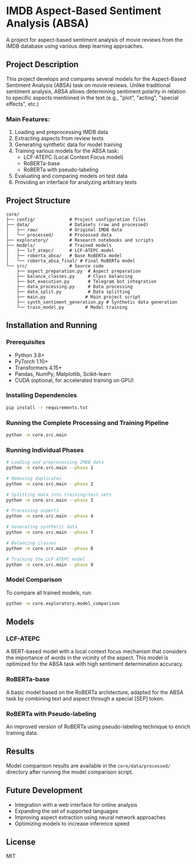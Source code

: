 # IMDB Aspect-Based Sentiment Analysis (ABSA)

A project for aspect-based sentiment analysis of movie reviews from the IMDB database using various deep learning approaches.

## Project Description

This project develops and compares several models for the Aspect-Based Sentiment Analysis (ABSA) task on movie reviews. Unlike traditional sentiment analysis, ABSA allows determining sentiment polarity in relation to specific aspects mentioned in the text (e.g., "plot", "acting", "special effects", etc.)

### Main Features:

1. Loading and preprocessing IMDB data
2. Extracting aspects from review texts
3. Generating synthetic data for model training
4. Training various models for the ABSA task:
   - LCF-ATEPC (Local Context Focus model)
   - RoBERTa-base
   - RoBERTa with pseudo-labeling
5. Evaluating and comparing models on test data
6. Providing an interface for analyzing arbitrary texts

## Project Structure

```
core/
├── config/             # Project configuration files
├── data/               # Datasets (raw and processed)
│   ├── raw/            # Original IMDB data
│   └── processed/      # Processed data
├── exploratory/        # Research notebooks and scripts
├── models/             # Trained models
│   ├── lcf_atepc/      # LCF-ATEPC model
│   ├── roberta_absa/   # Base RoBERTa model
│   └── roberta_absa_final/ # Final RoBERTa model
└── src/                # Source code
    ├── aspect_preparation.py  # Aspect preparation
    ├── balance_classes.py     # Class balancing
    ├── bot_execution.py       # Telegram bot integration
    ├── data_processing.py     # Data processing
    ├── data_split.py          # Data splitting
    ├── main.py               # Main project script
    ├── synth_sentiment_generation.py # Synthetic data generation
    └── train_model.py        # Model training
```

## Installation and Running

### Prerequisites

- Python 3.8+
- PyTorch 1.10+
- Transformers 4.15+
- Pandas, NumPy, Matplotlib, Scikit-learn
- CUDA (optional, for accelerated training on GPU)

### Installing Dependencies

```bash
pip install -r requirements.txt
```

### Running the Complete Processing and Training Pipeline

```bash
python -m core.src.main
```

### Running Individual Phases

```bash
# Loading and preprocessing IMDB data
python -m core.src.main --phase 1

# Removing duplicates
python -m core.src.main --phase 2

# Splitting data into training/test sets
python -m core.src.main --phase 3

# Processing aspects
python -m core.src.main --phase 4

# Generating synthetic data
python -m core.src.main --phase 7

# Balancing classes
python -m core.src.main --phase 8

# Training the LCF-ATEPC model
python -m core.src.main --phase 9
```

### Model Comparison

To compare all trained models, run:

```bash
python -m core.exploratory.model_comparison
```

## Models

### LCF-ATEPC

A BERT-based model with a local context focus mechanism that considers the importance of words in the vicinity of the aspect. This model is optimized for the ABSA task with high sentiment determination accuracy.

### RoBERTa-base

A basic model based on the RoBERTa architecture, adapted for the ABSA task by combining text and aspect through a special [SEP] token.

### RoBERTa with Pseudo-labeling

An improved version of RoBERTa using pseudo-labeling technique to enrich training data.

## Results

Model comparison results are available in the `core/data/processed/` directory after running the model comparison script.

## Future Development

- Integration with a web interface for online analysis
- Expanding the set of supported languages
- Improving aspect extraction using neural network approaches
- Optimizing models to increase inference speed

## License

MIT 